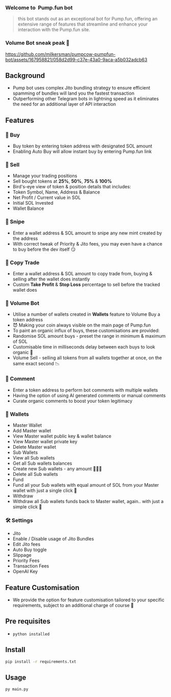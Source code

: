 ### Welcome to  Pump.fun bot 


> this bot stands out as an exceptional bot for Pump.fun, offering an extensive range of features that streamline and enhance your interaction with the Pump.fun site. 


### Volume Bot sneak peak 👀


https://github.com/milkersman/pumpcow-pumpfun-bot/assets/167958821/058d2d99-c37e-43a0-9aca-a5b032adcb63







## Background
- Pump bot uses complex Jito bundling strategy to ensure efficient spamming of bundles will land you the fastest transaction
- Outperforming other Telegram bots in lightning speed as it eliminates the need for an additional layer of API interaction


## Features

### 💊 Buy 
- Buy token by entering token address with designated SOL amount
- Enabling Auto Buy will allow instant buy by entering Pump.fun link

### 💸 Sell 
- Manage your trading positions
- Sell bought tokens at **25%**, **50%**, **75%** & **100%**
- Bird's-eye view of token & position details that includes:
- Token Symbol, Name, Address & Balance
- Net Profit / Current value in SOL
- Initial SOL Invested
- Wallet Balance


### 🔫 Snipe
- Enter a wallet address & SOL amount to snipe any new mint created by the address
- With correct tweak of Priority & Jito fees, you may even have a chance to buy before the dev itself 😏

### 🤖 Copy Trade
- Enter a wallet address & SOL amount to copy trade from, buying & selling after the wallet does instantly
- Custom **Take Profit** & **Stop Loss** percentage to sell before the tracked wallet does

### 🌊 Volume Bot
- Utilise a number of wallets created in **Wallets** feature to Volume Buy a token address
- 😈 Making your coin always visible on the main page of Pump.fun 
- To paint an organic influx of buys, these customisations are provided:
- Randomise SOL amount buys - preset the range in minimum & maximum of SOL 
- Customisable time in milliseconds delay between each buys to look organic 🥬
- Volume Sell - selling all tokens from all wallets together at once, on the same exact second 📉

### 💬 Comment
- Enter a token address to perform bot comments with multiple wallets
- Having the option of using AI generated comments or manual comments
- Curate organic comments to boost your token legitimacy

### 👛 Wallets
- Master Wallet
- Add Master wallet
- View Master wallet public key & wallet balance
- View Master wallet private key
- Delete Master wallet
- Sub Wallets
- View all Sub wallets
- Get all Sub wallets balances
- Create new Sub wallets - any amount 👛👛👛
- Delete all Sub wallets
- Fund
- Fund all your Sub wallets with equal amount of SOL from your Master wallet with just a single click 🤑
- Withdraw
- Withdraw all Sub wallets funds back to Master wallet, again.. with just a simple click 🚀

### 🛠 Settings
- Jito
- Enable / Disable usage of Jito Bundles
- Edit Jito fees
- Auto Buy toggle
- Slippage 
- Priority Fees
- Transaction Fees
- OpenAI Key


## Feature Customisation
- We provide the option for feature customisation tailored to your specific requirements, subject to an additional charge of course 💸

## Pre requisites
- `python installed`


## Install
```sh
pip install -r requirements.txt
```

## Usage
```sh
py main.py
```

